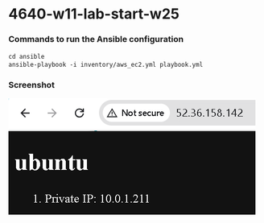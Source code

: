 # 4640-w11-lab-start-w25

### Commands to run the Ansible configuration
```
cd ansible
ansible-playbook -i inventory/aws_ec2.yml playbook.yml
```

### Screenshot
![image](./server-img.png)